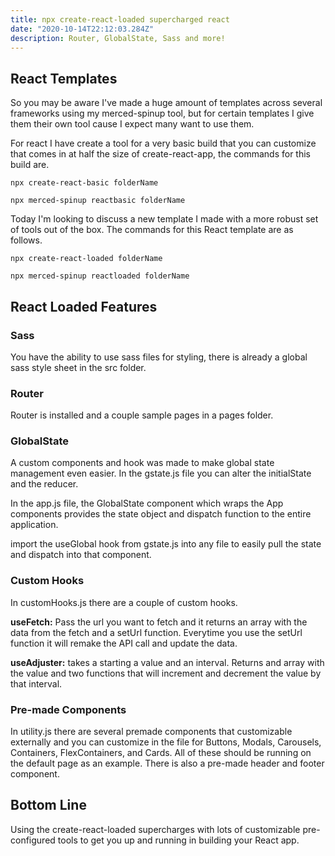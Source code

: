 ```yaml
---
title: npx create-react-loaded supercharged react
date: "2020-10-14T22:12:03.284Z"
description: Router, GlobalState, Sass and more!
---
```


## React Templates

So you may be aware I've made a huge amount of templates across several frameworks using my merced-spinup tool, but for certain templates I give them their own tool cause I expect many want to use them.

For react I have create a tool for a very basic build that you can customize that comes in at half the size of create-react-app, the commands for this build are.

```
npx create-react-basic folderName
```

```
npx merced-spinup reactbasic folderName
```

Today I'm looking to discuss a new template I made with a more robust set of tools out of the box. The commands for this React template are as follows.

```
npx create-react-loaded folderName
```

```
npx merced-spinup reactloaded folderName
```

## React Loaded Features

### Sass

You have the ability to use sass files for styling, there is already a global sass style sheet in the src folder.

### Router

Router is installed and a couple sample pages in a pages folder.

### GlobalState

A custom components and hook was made to make global state management even easier. In the gstate.js file you can alter the initialState and the reducer.

In the app.js file, the GlobalState component which wraps the App components provides the state object and dispatch function to the entire application.

import the useGlobal hook from gstate.js into any file to easily pull the state and dispatch into that component.

### Custom Hooks

In customHooks.js there are a couple of custom hooks.

**useFetch:** Pass the url you want to fetch and it returns an array with the data from the fetch and a setUrl function. Everytime you use the setUrl function it will remake the API call and update the data.

**useAdjuster:** takes a starting a value and an interval. Returns and array with the value and two functions that will increment and decrement the value by that interval.

### Pre-made Components

In utility.js there are several premade components that customizable externally and you can customize in the file for Buttons, Modals, Carousels, Containers, FlexContainers, and Cards. All of these should be running on the default page as an example. There is also a pre-made header and footer component.

## Bottom Line

Using the create-react-loaded supercharges with lots of customizable pre-configured tools to get you up and running in building your React app.
